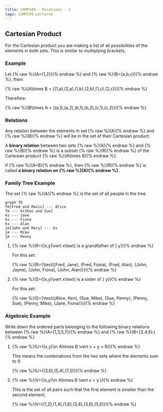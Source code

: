 ```yaml
---
title: COMP109 - Relations - 1
tags: COMP109 Lectures
---
```

## Cartesian Product
For the Cartesian product you are making a list of all possibilities of the elements in both sets. This is similar to multiplying brackets.

### Example
Let {% raw %}\(A=\{1,2\}\){% endraw %} and {% raw %}\(B=\{a,b,c\}\){% endraw %}, then:

{% raw %}\[A\times B = \{(1,a),(2,a),(1,b),(2,b),(1,c),(2,c)\}\]{% endraw %}

Therefore:

{% raw %}\[B\times A = \{(a,1),(a,2),(b,1),(b,2),(c,1),(c,2)\}\]{% endraw %}

### Relations
Any relation between the elements in set {% raw %}\(A\){% endraw %} and {% raw %}\(B\){% endraw %} will be in the set of their Cartesian product.

A **binary relation** between two sets {% raw %}\(A\){% endraw %} and {% raw %}\(B\){% endraw %} is a subset {% raw %}\(R\){% endraw %} of the Cartesian product {% raw %}\(A\times B\){% endraw %}.

If {% raw %}\(A=B\){% endraw %}, then {% raw %}\(R\){% endraw %} is called **a binary relation on {% raw %}\(A\){% endraw %}**.

### Family Tree Example
The set {% raw %}\(A\){% endraw %} is the set of all people in the tree.

```mermaid
graph TD
fm[Fred and Mavis] --- Alice
fm --- ks[Ken and Sue]
ks --- Jane
ks --- Fiona
ks --- Alan
jm[John and Mary] --- ks
jm --- Mike
jm --- Penny
```

1. {% raw %}\(R=\{(x,y)\vert x\text{ is a grandfather of } y\}\){% endraw %}

	For this set:

	{% raw %}\(R=\{\text{(Fred, Jane), (Fred, Fiona), (Fred, Alan), (John, Jayne), (John, Fiona), (John, Alan)}\}\){% endraw %}

2. {% raw %}\(S=\{(x,y)\vert x\text{ is a sister of } y\}\){% endraw %}

	For this set:

	{% raw %}\(S=\{\text{(Alice, Ken), (Sue, Mike), (Sue, Penny), (Penny, Sue), (Penny, Mike), (Jane, Fiona)}\}\){% endraw %}

### Algebraic Example
Write down the ordered parts belonging to the following binary relations between {% raw %}\(A=\{1,3,5,7\}\){% endraw %} and {% raw %}\(B=\{2,4,6\}:\){% endraw %}

1. {% raw %}\(U=\{(x,y)\in A\times B \vert x + y = 9\}\){% endraw %}

	This means the combinations from the two sets where the elements sum to 9.

	{% raw %}\(U=\{(3,6),(5,4),(7,2)\}\){% endraw %}

2. {% raw %}\(V=\{(x,y)\in A\times B \vert x < y \}\){% endraw %}

	This is the set of all pairs such that the first element is smaller than the second element.

	{% raw %}\(V=\{(1,2),(1,4),(1,6),(3,4),(3,6),(5,6)\}\){% endraw %}
